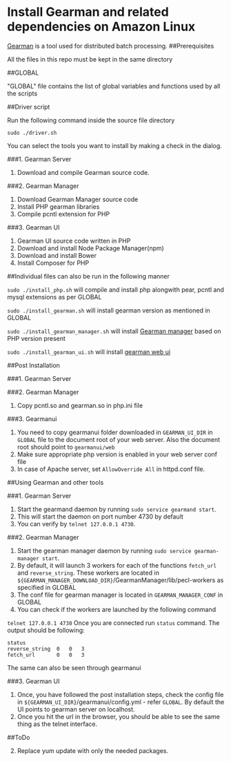 # Install Gearman and related dependencies on Amazon Linux

[Gearman](http://gearman.org/) is a tool used for distributed batch processing.
##Prerequisites

All the files in this repo must be kept in the same directory

##GLOBAL

"GLOBAL" file contains the list of global variables and functions used by all the scripts

##Driver script

Run the following command inside the source file directory

`sudo ./driver.sh`

You can select the tools you want to install by making a check in the dialog.

###1. Gearman Server
  1. Download and compile Gearman source code.

###2. Gearman Manager
  1.  Download Gearman Manager source code
  2.  Install PHP gearman libraries
  3.  Compile pcntl extension for PHP

###3. Gearman UI
  1. Gearman UI source code written in PHP
  2. Download and install Node Package Manager(npm)
  3. Download and install Bower
  4. Install Composer for PHP

##Individual files can also be run in the following manner

`sudo ./install_php.sh` will compile and install php alongwith pear, pcntl and mysql extensions as per GLOBAL

`sudo ./install_gearman.sh` will install gearman version as mentioned in GLOBAL

`sudo ./install_gearman_manager.sh` will install [Gearman manager](https://github.com/brianlmoon/GearmanManager) based on PHP version present

`sudo ./install_gearman_ui.sh` will install [gearman web ui](http://gaspaio.github.io/gearmanui/)

##Post Installation

###1. Gearman Server

###2. Gearman Manager
1. Copy pcntl.so and gearman.so in php.ini file

###3. Gearmanui
1. You need to copy gearmanui folder downloaded in `GEARMAN_UI_DIR` in `GLOBAL` file to the document root of your web server. Also the document root should point to `gearmanui/web`
2. Make sure appropriate php version is enabled in your web server conf file
3. In case of Apache server, set `AllowOverride All` in httpd.conf file. 

##Using Gearman and other tools

###1. Gearman Server
1. Start the gearmand daemon  by running `sudo service gearmand start`. 
2. This will start the daemon on port number 4730 by default
3. You can verify by `telnet 127.0.0.1 4730`.

###2. Gearman Manager
1. Start the gearman manager daemon  by running `sudo service gearman-manager start`.
2. By default, it will launch 3 workers for each of the functions `fetch_url` and `reverse_string`. These workers are located in `${GEARMAN_MANAGER_DOWNLOAD_DIR}`/GearmanManager/lib/pecl-workers as specified in GLOBAL
3. The conf file for gearman manager is located in `GEARMAN_MANAGER_CONF` in GLOBAL
4. You can check if the workers are launched by the following command

`telnet 127.0.0.1 4730`
Once you are connected run `status` command. The output should be following:
```
status
reverse_string	0	0	3
fetch_url	    0	0	3
```
The same can also be seen through gearmanui

###3. Gearman UI
1. Once, you have followed the post installation steps, check the config file in `${GEARMAN_UI_DIR}`/gearmanui/config.yml - refer `GLOBAL`. By default the UI points to gearman server on localhost. 
2. Once you hit the url in the browser, you should be able to see the same thing as the telnet interface.

##ToDo

2. Replace yum update with only the needed packages.
